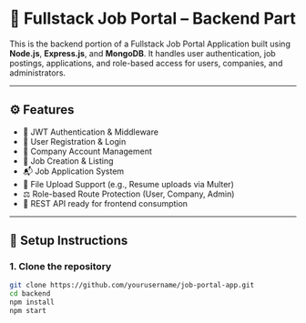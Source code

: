 


# 🧠 Fullstack Job Portal – Backend Part

This is the backend portion of a Fullstack Job Portal Application built using **Node.js**, **Express.js**, and **MongoDB**. It handles user authentication, job postings, applications, and role-based access for users, companies, and administrators.

---

## ⚙️ Features

- 🔐 JWT Authentication & Middleware
- 🧍 User Registration & Login
- 🏢 Company Account Management
- 📄 Job Creation & Listing
- 📬 Job Application System
- 📂 File Upload Support (e.g., Resume uploads via Multer)
- ⚖️ Role-based Route Protection (User, Company, Admin)
- 🧪 REST API ready for frontend consumption

---

## 🔌 Setup Instructions

### 1. Clone the repository

```bash
git clone https://github.com/yourusername/job-portal-app.git
cd backend
npm install
npm start

```
